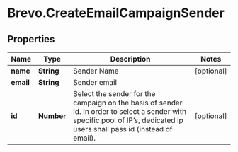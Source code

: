 # Brevo.CreateEmailCampaignSender

## Properties
Name | Type | Description | Notes
------------ | ------------- | ------------- | -------------
**name** | **String** | Sender Name | [optional] 
**email** | **String** | Sender email | 
**id** | **Number** | Select the sender for the campaign on the basis of sender id. In order to select a sender with specific pool of IP’s, dedicated ip users shall pass id (instead of email). | [optional] 


